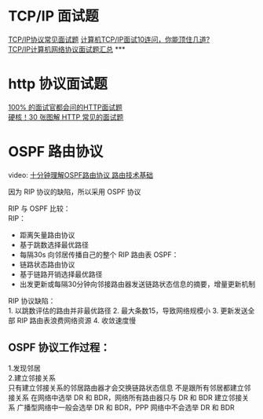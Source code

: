 # TCP/IP 面试题  
[TCP/IP协议常见面试题](https://blog.csdn.net/qq_41696018/article/details/124249818)
[计算机TCP/IP面试10连问，你能顶住几道?](https://zhuanlan.zhihu.com/p/357930679)  
[TCP/IP计算机网络协议面试题汇总](https://zhuanlan.zhihu.com/p/624875367) ***
  
  
# http 协议面试题  
[100% 的面试官都会问的HTTP面试题](https://zhuanlan.zhihu.com/p/135947893)  
[硬核！30 张图解 HTTP 常见的面试题](https://zhuanlan.zhihu.com/p/112010468)    
  
  
# OSPF 路由协议        
        
video: [十分钟理解OSPF路由协议 路由技术基础](https://www.bilibili.com/video/BV1YV41127U5/)
  
因为 RIP 协议的缺陷，所以采用 OSPF 协议  

RIP 与 OSPF 比较：  
RIP：  
* 距离矢量路由协议
* 基于跳数选择最优路径
* 每隔30s 向邻居传播自己的整个 RIP 路由表
OSPF：  
* 链路状态路由协议
* 基于链路开销选择最优路径
* 出发更新或每隔30分钟向邻接路由器发送链路状态信息的摘要，增量更新机制    
  
RIP 协议缺陷：  
	1. 以跳数评估的路由并非最优路径
	2. 最大条数15，导致网络规模小
	3. 更新发送全部 RIP 路由表浪费网络资源
	4. 收敛速度慢
  
## OSPF 协议工作过程：      
    
1.发现邻居    
2.建立邻接关系    
	只有建立邻接关系的邻居路由器才会交换链路状态信息
	不是跟所有邻居都建立邻接关系
	在网络中选举 DR 和 BDR，网络所有路由器只与 DR 和 BDR 建立邻接关系
	广播型网络中一般会选举 DR 和 BDR，PPP 网络中不会选举 DR 和 BDR